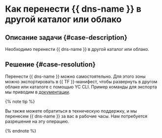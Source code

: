 # Как перенести {{ dns-name }} в другой каталог или облако


## Описание задачи {#case-description}

Необходимо перенести {{ dns-name }} в другой каталог или облако.

## Решение {#case-resolution}

Перенести {{ dns-name }} можно самостоятельно. Для этого зоны можно экспортировать в {{ TF }}-манифест, чтобы развернуть в другом облаке или каталоге с помощью YC CLI. Пример команды для экспорта мы приводим в [документации](../../../cli/cli-ref/dns/cli-ref/bind-file/migrate-to-terraform).

{% note tip %}

Вы также можете обратиться в техническую поддержку, и мы перенесем {{ dns-name }} за вас в рабочие часы. Нам потребуется разрешение на эту операцию.

{% endnote %}
